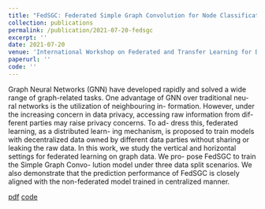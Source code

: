 ```yaml
---
title: "FedSGC: Federated Simple Graph Convolution for Node Classification"
collection: publications
permalink: /publication/2021-07-20-fedsgc
excerpt: ''
date: 2021-07-20
venue: 'International Workshop on Federated and Transfer Learning for Data Sparsity and Confidentiality in Conjunction with IJCAI 2021 (FTL-IJCAI'21)'
paperurl: ''
code: ''
---
```


Graph Neural Networks (GNN) have developed rapidly and solved a wide range of graph-related tasks. One advantage of GNN over traditional neu- ral networks is the utilization of neighbouring in- formation. However, under the increasing concern in data privacy, accessing raw information from dif- ferent parties may raise privacy concerns. To ad- dress this, federated learning, as a distributed learn- ing mechanism, is proposed to train models with decentralized data owned by different data parties without sharing or leaking the raw data. In this work, we study the vertical and horizontal settings for federated learning on graph data. We pro- pose FedSGC to train the Simple Graph Convo- lution model under three data split scenarios. We also demonstrate that the prediction performance of FedSGC is closely aligned with the non-federated model trained in centralized manner.

[pdf]()
[code]()